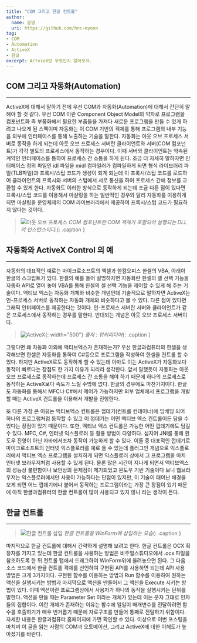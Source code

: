 ```yaml
---
title: "COM 그리고 한글 컨트롤"
author: 
  name: 윤명
  uri: https://github.com/hnc-myoon
tag:
- COM
- Automation
- ActiveX
- 한글
excerpt: ActvieX란 무엇인지 알아보자.
---
```


## COM 그리고 자동화(Automation)

***

ActiveX에 대해서 말하기 전에 우선 COM과 자동화(Automation)에 대해서 간단히 말해야 할 것 같다. 우선 COM 이란 Component Object Model의 약자로 프로그램을 컴포넌트화 즉 부품화해서 필요한 부품들을 가져다 새로운 프로그램을 만들 수 있게 하려고 나오게 된 스펙이며 자동화는 이 COM 기반의 객체를 통해 프로그램의 내부 기능을 외부에 인터페이스를 통해 노출하는 기술을 말한다.
자동화는 아웃 오브 프로세스 서버로 동작을 하게 되는데 아웃 오브 프로세스 서버란 클라이언트와 서버(COM 컴포넌트)가 각각 별도의 프로세스에서 동작하는 경우이다. 이때 서버와 클라이언트는 약속된 계약인 인터페이스를 통하여 프로세스 간 소통을 하게 된다. 조금 더 자세히 말하자면 인터페이스 정의 파일인  idl 파일을 midl 컴파일러가 컴파일하게 되면 형식 라이브러리 파일(TLB파일)과 프록시/스텁 코드가 생성이 되게 되는데 이 프록시/스텁 코드를 로드하여 클라이언트의 프록시와 서버의 스텁에서 서로 통신을 하여 프로세스 간에 정보를 교환할 수 있게 한다. 자동화도 이러한 방식으로 동작하게 되는데 조금 다른 점이 있다면 프록시/스텁 코드를 이용해서 마샬링을 하는 일반적인 경우와 달리 자동화를 이용하게 되면 마샬링을 운영체제의 COM 라이브러리에서 제공하여 프록시/스텁 코드가 필요하지 않다는 것이다.

>![아웃 오브 프로세스]({{site.assets}}/2021/2021-07-07-out-of-process.jpg)
>*COM 컴포넌트란 COM 객체가 포함되어 실행되는 DLL의 인스턴스이다.*{: .caption }

## 자동화와 ActiveX Control 의 예

***

자동화의 대표적인 예로는 마이크로소프트의 엑셀과 한컴오피스 한셀의 VBA, 아래아 한글의 스크립트가 있다. 한셀의 예를 들어 설명하자면 자동화란 한셀의 셀 선택 기능을 자동화 API로 열어 놓아 VBA를 통해 한셀의 셀 선택 기능을 제어할 수 있게 해 주는 기술이다. 액티브 엑스는 자동화 개체와 비슷한 개념인데 기술적으로 말하자면 ActiveX는 인-프로세스 서버로 동작하는 자동화 개체와 비슷하다고 볼 수 있다. 다른 점이 있다면 그래픽 인터페이스를 제공한다는 것이다. 인-프로세스 서버란 서버와 클라이언트가 같은 프로세스에서 동작하는 경우를 말한다.  반대되는 개념은 아웃 오브 프로세스 서버이다. 

>![ActiveX]({{site.assets}}/2021/2021-07-07-activex.jpg){: width="500"}
> *출처 : 위키피디아*{: .caption }

그렇다면 왜 자동화 이외에 액티브엑스가 존재하는가?  우선 한글과컴퓨터의 한셀을 생각해보면 한셀은 자동화를 통하여 C#등으로 프로그램을 작성하여 한셀을 컨트롤 할 수 있다. 하지만 ActiveX로도 동작하게 할 수 있는데 아마도 이는 ActiveX가 자동화보다 동작이 빠르다는 장점도 한 가지 이유가 되리라 생각한다. 앞서 말했듯이 자동화는 아웃 오브 프로세스로 동작하는데 프로세스 간 소통을 해야 하기 때문에 하나의 프로세스로 동작하는 ActiveX보다 속도가 느릴 수밖에 없다. 한글의 경우에도 마찬가지이다. 한글도 자동화를 통해서 MFC나 C#에서 제어가 가능하지만 외부 업체에서 프로그램을 개발할 때는 ActiveX 컨트롤을 이용해서 개발을 진행한다. 

또 다른 가장 큰 이유는 액티브엑스 컨트롤은 껍데기(컨트롤 컨테이너)에 임베딩 되어 하나의 프로그램처럼 동작할 수 있고 이 껍데기는 어떤 액티브 엑스 컨트롤이든 담을 수 있다는 장점이 있기 때문이다. 또한, 액티브 엑스 컨트롤은 가능한 어떤 껍데기에도 담길 수 있다. MFC, C#, 인터넷 익스플로러 등 활용 방법이 다양하다. 심지어 JNI를 통해 윈도우 진영이 아닌 자바에서조차 동작이 가능하게 할 수 있다. 이들 중 대표적인 껍데기로 마이크로소프트의 인터넷 익스플로러를 예로 들 수 있는데 플러그인 개념으로 익스플로러에서 액티브 엑스 프로그램을 설치하게 되면 익스플로러 상에서 그 프로그램을 마치 인터넷 브라우저처럼 사용할 수 있게 된다. 물론 많은 시간이 지나게 되면서 액티브엑스의 성능상 불편함이나 보안상의 문제점이 제기되었고 윈도우 기반 기술이다 보니 웹브라우저는 익스플로러에서만 사용이 가능하다는 단점이 있지만, 이 기술이 태어난 배경을 보게 되면 어느 껍데기에나 붙어서 동작하는 프로그램이라는 가장 큰 장점이 있기 때문에 아직 한글과컴퓨터의 한글 컨트롤이 많이 사용되고 있지 않나 라는 생각이 든다.

## 한글 컨트롤

***

> ![한글 컨트롤 삽입]({{site.assets}}/2021/2021-07-07-visual-studio.jpg)
> *한글 컨트롤을 WinForm에 삽입하는 모습*{: .caption }

마지막으로 한글 컨트롤에 대해서 간략하게 설명해 보려고 한다. 한글 컨트롤은 OCX 확장자를 가지고 있는데 한글 컨트롤을 사용하는 방법은 비주얼스튜디오에서 .ocx 파일을 참조하도록 한 뒤 컨트롤 탭에서 드래그하여 WinForm위에 올려놓으면 된다. 그 다음 소스 코드에서 한글 컨트롤 객체를 선언하여 구현된 API를 사용하면 되는데 API 사용 방법은 크게 3가지이다. 구현된 함수를 이용하는 방법과 Run 함수를 이용하여 원하는 액션을 실행시키는 방법과 마지막으로 액션을 만들어서 그 액션을 Execute 시키는 방법이 있다. 이때 액션이란 프로그램상에서 사용자가 하나의 동작을 실행시키는 단위를 말한다. 액션을 만들 때는 Parameter Set 이라는 개체가 있는데 이는 문자 그대로 인자들의 집합이다. 이런 개체가 존재하는 이유는 함수에 일일이 매개변수를 전달하려면 함수를 호출하기가 매우 번거롭기 때문에 자료구조를 만들어 통째로 전달하기 위함이다. 자세한 내용은 한글과컴퓨터 홈페이지에 가면 확인할 수 있다. 이상으로 이번 포스팅을 마치며 이 글을 읽는 사람의 COM과 오토메이션, 그리고 ActiveX에 대한 이해도가 높아졌기를 바란다.
